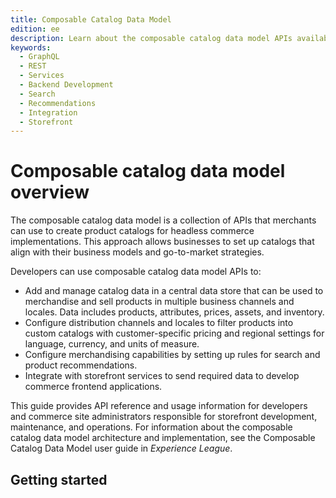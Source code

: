 ```yaml
---
title: Composable Catalog Data Model
edition: ee
description: Learn about the composable catalog data model APIs available to implement large, complex catalogs and integrate with storefront services to create optimized, highly performant ecommerce experiences.
keywords:
  - GraphQL
  - REST
  - Services
  - Backend Development
  - Search
  - Recommendations
  - Integration
  - Storefront
---
```


# Composable catalog data model overview

The composable catalog data model is a collection of APIs that merchants can use to create product catalogs for headless commerce implementations. This approach allows businesses to set up catalogs that align with their business models and go-to-market strategies.

Developers can use composable catalog data model APIs to:

- Add and manage catalog data in a central data store that can be used to merchandise and sell products in multiple business channels and locales. Data includes products, attributes, prices, assets, and inventory.
- Configure distribution channels and locales to filter products into custom catalogs with customer-specific pricing and regional settings for language, currency, and units of measure.
- Configure merchandising capabilities by setting up rules for search and product recommendations.
- Integrate with storefront services to send required data to develop commerce frontend applications.

This guide provides API reference and usage information for developers and commerce site administrators responsible for storefront development, maintenance, and operations. For information about the composable catalog data model architecture and implementation, see the Composable Catalog Data Model user guide in _Experience League_.

## Getting started
